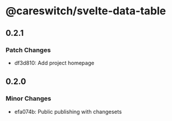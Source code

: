 # @careswitch/svelte-data-table

## 0.2.1

### Patch Changes

- df3d810: Add project homepage

## 0.2.0

### Minor Changes

- efa074b: Public publishing with changesets
